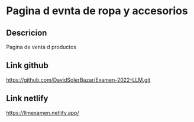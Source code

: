 
# Pagina d evnta de ropa y accesorios

## Descricion
Pagina de venta d productos

## Link github
https://github.com/DavidSolerBazar/Examen-2022-LLM.git
## Link netlify
https://llmexamen.netlify.app/


